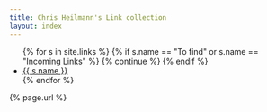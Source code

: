 ```yaml
---
title: Chris Heilmann's Link collection
layout: index
---
```


<ul id="snippets" class="multicolumn">
{% for s in site.links %}
  {% if s.name == "To find" or s.name == "Incoming Links" %}
    {% continue %}
  {% endif %}
  <li>
    <a href="/linkshare{{ s.url }}">{{ s.name }}</a>
  </li>
{% endfor %}
</ul>

{% page.url %}